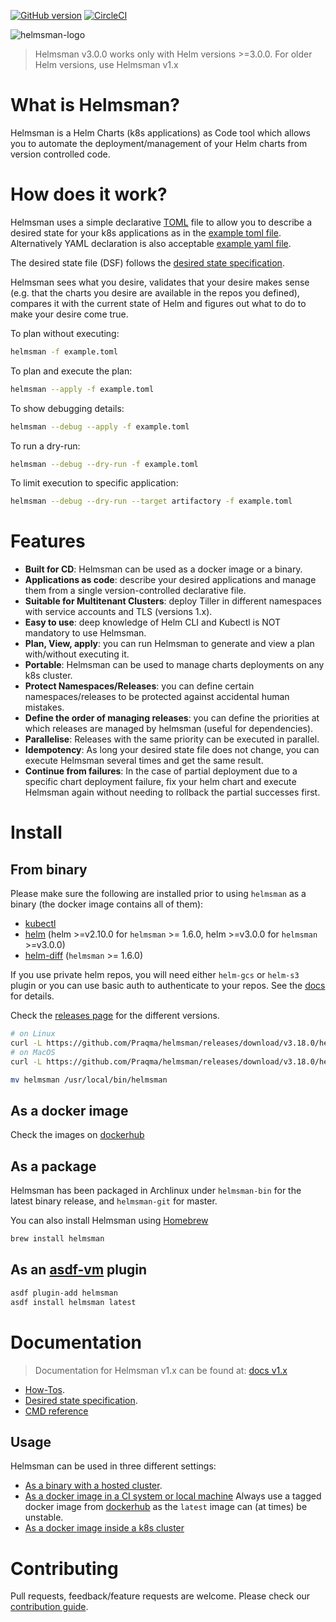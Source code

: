 [![GitHub version](https://d25lcipzij17d.cloudfront.net/badge.svg?id=gh&type=6&v=v3.18.0&x2=0)](https://github.com/Praqma/helmsman/releases) [![CircleCI](https://circleci.com/gh/Praqma/helmsman/tree/master.svg?style=svg)](https://circleci.com/gh/Praqma/helmsman/tree/master)

![helmsman-logo](docs/images/helmsman.png)

> Helmsman v3.0.0 works only with Helm versions >=3.0.0. For older Helm versions, use Helmsman v1.x

# What is Helmsman?

Helmsman is a Helm Charts (k8s applications) as Code tool which allows you to automate the deployment/management of your Helm charts from version controlled code.

# How does it work?

Helmsman uses a simple declarative [TOML](https://github.com/toml-lang/toml) file to allow you to describe a desired state for your k8s applications as in the [example toml file](https://github.com/Praqma/helmsman/blob/master/examples/example.toml).
Alternatively YAML declaration is also acceptable [example yaml file](https://github.com/Praqma/helmsman/blob/master/examples/example.yaml).

The desired state file (DSF) follows the [desired state specification](https://github.com/Praqma/helmsman/blob/master/docs/desired_state_specification.md).

Helmsman sees what you desire, validates that your desire makes sense (e.g. that the charts you desire are available in the repos you defined), compares it with the current state of Helm and figures out what to do to make your desire come true.

To plan without executing:

```sh
helmsman -f example.toml
```

To plan and execute the plan:

```sh
helmsman --apply -f example.toml
```

To show debugging details:

```sh
helmsman --debug --apply -f example.toml
```

To run a dry-run:

```sh
helmsman --debug --dry-run -f example.toml
```

To limit execution to specific application:

```sh
helmsman --debug --dry-run --target artifactory -f example.toml
```

# Features

- **Built for CD**: Helmsman can be used as a docker image or a binary.
- **Applications as code**: describe your desired applications and manage them from a single version-controlled declarative file.
- **Suitable for Multitenant Clusters**: deploy Tiller in different namespaces with service accounts and TLS (versions 1.x).
- **Easy to use**: deep knowledge of Helm CLI and Kubectl is NOT mandatory to use Helmsman.
- **Plan, View, apply**: you can run Helmsman to generate and view a plan with/without executing it.
- **Portable**: Helmsman can be used to manage charts deployments on any k8s cluster.
- **Protect Namespaces/Releases**: you can define certain namespaces/releases to be protected against accidental human mistakes.
- **Define the order of managing releases**: you can define the priorities at which releases are managed by helmsman (useful for dependencies).
- **Parallelise**: Releases with the same priority can be executed in parallel.
- **Idempotency**: As long your desired state file does not change, you can execute Helmsman several times and get the same result.
- **Continue from failures**: In the case of partial deployment due to a specific chart deployment failure, fix your helm chart and execute Helmsman again without needing to rollback the partial successes first.

# Install

## From binary

Please make sure the following are installed prior to using `helmsman` as a binary (the docker image contains all of them):

- [kubectl](https://github.com/kubernetes/kubectl)
- [helm](https://github.com/helm/helm) (helm >=v2.10.0 for `helmsman` >= 1.6.0, helm >=v3.0.0 for `helmsman` >=v3.0.0)
- [helm-diff](https://github.com/databus23/helm-diff) (`helmsman` >= 1.6.0)

If you use private helm repos, you will need either `helm-gcs` or `helm-s3` plugin or you can use basic auth to authenticate to your repos. See the [docs](https://github.com/Praqma/helmsman/blob/master/docs/how_to/helm_repos) for details.

Check the [releases page](https://github.com/Praqma/Helmsman/releases) for the different versions.

```sh
# on Linux
curl -L https://github.com/Praqma/helmsman/releases/download/v3.18.0/helmsman_3.18.0_linux_amd64.tar.gz | tar zx
# on MacOS
curl -L https://github.com/Praqma/helmsman/releases/download/v3.18.0/helmsman_3.18.0_darwin_amd64.tar.gz | tar zx

mv helmsman /usr/local/bin/helmsman
```

## As a docker image

Check the images on [dockerhub](https://hub.docker.com/r/praqma/helmsman/tags/)

## As a package

Helmsman has been packaged in Archlinux under `helmsman-bin` for the latest binary release, and `helmsman-git` for master.

You can also install Helmsman using [Homebrew](https://brew.sh)

```sh
brew install helmsman
```

## As an [asdf-vm](https://asdf-vm.com/) plugin

```sh
asdf plugin-add helmsman
asdf install helmsman latest
```

# Documentation

> Documentation for Helmsman v1.x can be found at: [docs v1.x](https://github.com/Praqma/helmsman/tree/1.x/docs)

- [How-Tos](https://github.com/Praqma/helmsman/blob/master/docs/how_to/).
- [Desired state specification](https://github.com/Praqma/helmsman/blob/master/docs/desired_state_specification.md).
- [CMD reference](https://github.com/Praqma/helmsman/blob/master/docs/cmd_reference.md)

## Usage

Helmsman can be used in three different settings:

- [As a binary with a hosted cluster](https://github.com/Praqma/helmsman/blob/master/docs/how_to/settings).
- [As a docker image in a CI system or local machine](https://github.com/Praqma/helmsman/blob/master/docs/how_to/deployments/ci.md) Always use a tagged docker image from [dockerhub](https://hub.docker.com/r/praqma/helmsman/) as the `latest` image can (at times) be unstable.
- [As a docker image inside a k8s cluster](https://github.com/Praqma/helmsman/blob/master/docs/how_to/deployments/inside_k8s.md)

# Contributing

Pull requests, feedback/feature requests are welcome. Please check our [contribution guide](CONTRIBUTION.md).
